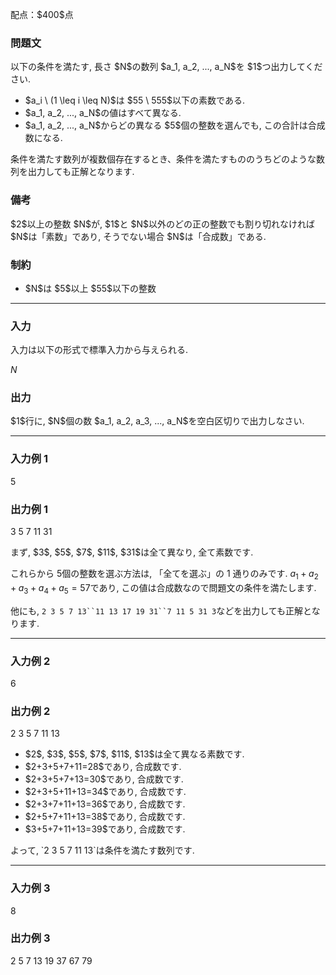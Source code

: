 
<div>

<span>

<span>

<p>
配点：$400$点
</p>

<div>

<section>

### **問題文**

<p>
以下の条件を満たす, 長さ $N$の数列 $a_1, a_2, ..., a_N$を $1$つ出力してください.  
</p>

<ul>

<li>
$a_i \ (1 \leq i \leq N)$は $55 \ 555$以下の素数である.  
</li>

<li>
$a_1, a_2, ..., a_N$の値はすべて異なる.  
</li>

<li>
$a_1, a_2, ..., a_N$からどの異なる $5$個の整数を選んでも, この合計は合成数になる. 
</li>

</ul>

<p>
条件を満たす数列が複数個存在するとき、条件を満たすもののうちどのような数列を出力しても正解となります.  
</p>

</section>

</div>

<div>

<section>

### **備考**

<p>
$2$以上の整数 $N$が, $1$と $N$以外のどの正の整数でも割り切れなければ $N$は「素数」であり, そうでない場合 $N$は「合成数」である.  
</p>

</section>

</div>

<div>

<section>

### **制約**

<ul>

<li>
$N$は $5$以上 $55$以下の整数
</li>

</ul>

</section>

</div>

---

<div>

<div>

<section>

### **入力**

<p>
入力は以下の形式で標準入力から与えられる.  
</p>

<div>

$N$
</div>

</section>

</div>

<div>

<section>

### **出力**

<p>
$1$行に, $N$個の数 $a_1, a_2, a_3, ..., a_N$を空白区切りで出力しなさい.  
</p>

</section>

</div>

</div>

---

<div>

<section>

### **入力例 1**

<div>

5

</div>

</section>

</div>

<div>

<section>

### **出力例 1**

<div>

3 5 7 11 31

</div>

<p>
まず, $3$, $5$, $7$, $11$, $31$は全て異なり, 全て素数です.

これらから $5$個の整数を選ぶ方法は, 「全てを選ぶ」の 1 通りのみです. $a_1+a_2+a_3+a_4+a_5=57$であり, この値は合成数なので問題文の条件を満たします.

他にも, `2 3 5 7 13``11 13 17 19 31``7 11 5 31 3`などを出力しても正解となります.  
</p>

</section>

</div>

---

<div>

<section>

### **入力例 2**

<div>

6

</div>

</section>

</div>

<div>

<section>

### **出力例 2**

<div>

2 3 5 7 11 13

</div>

<ul>

<li>
$2$, $3$, $5$, $7$, $11$, $13$は全て異なる素数です.  
</li>

<li>
$2+3+5+7+11=28$であり, 合成数です.
</li>

<li>
$2+3+5+7+13=30$であり, 合成数です.
</li>

<li>
$2+3+5+11+13=34$であり, 合成数です.
</li>

<li>
$2+3+7+11+13=36$であり, 合成数です.
</li>

<li>
$2+5+7+11+13=38$であり, 合成数です.
</li>

<li>
$3+5+7+11+13=39$であり, 合成数です.
</li>

</ul>

<p>
よって, `2 3 5 7 11 13`は条件を満たす数列です.  
</p>

</section>

</div>

---

<div>

<section>

### **入力例 3**

<div>

8

</div>

</section>

</div>

<div>

<section>

### **出力例 3**

<div>

2 5 7 13 19 37 67 79

</div>

</section>

</div>

</span>

</span>

</div>

